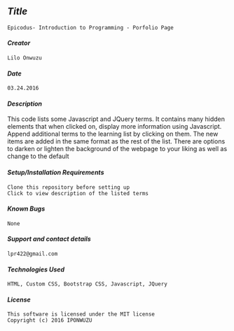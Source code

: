 
## _Title_
	Epicodus- Introduction to Programming - Porfolio Page
	
#### _Creator_
	Lilo Onwuzu 
	
#### _Date_
	03.24.2016

#### _Description_
This code lists some Javascript and JQuery terms. It contains many hidden elements that when clicked on, display more information using Javascript. Append additional terms to the learning list by clicking on them. The new items are added in the same format as the rest of the list. There are options to darken or lighten the background of the webpage to your liking as well as change to the default 

#### _Setup/Installation Requirements_
	Clone this repository before setting up
	Click to view description of the listed terms

#### _Known Bugs_
 	None

#### _Support and contact details_
	lpr422@gmail.com
	
#### _Technologies Used_
	HTML, Custom CSS, Bootstrap CSS, Javascript, JQuery

#### _License_
	This software is licensed under the MIT license
	Copyright (c) 2016 IPONWUZU


